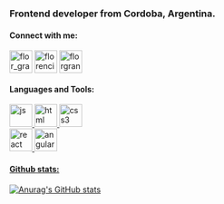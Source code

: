 
<h3>Frontend developer from Cordoba, Argentina.</h3>

<h4>Connect with me:</h4>
<p>
<a href="https://twitter.com/flor_granucci" target="blank"><img align="center" src="https://i.ibb.co/RPMzryS/twitter.png" alt="flor_granucci" height="40" width="40" /></a>
<a href="https://linkedin.com/in/florencia vanina granucci" target="blank"><img align="center" src="https://i.ibb.co/MSt5dKp/linkedin.png" alt="florencia vanina granucci" height="40" width="40" /></a>
<a href="https://instagram.com/florgranucci" target="blank"><img align="center" src="https://i.ibb.co/kh90PWM/instagram.png" alt="florgranucci" height="40" width="40" /></a>
</p>
<h4>Languages and Tools:</h4>

<p> 
 <a href="https://developer.mozilla.org/en-US/docs/Web/JavaScript" target="_blank"> <img src="https://i.ibb.co/WDh6ccH/iconfinder-code-programming-javascript-software-develop-command-language-652581.png" alt="js" width="40" height="40"/> </a> 
<a href="https://www.w3.org/html/" target="_blank"> <img src="https://i.ibb.co/Tg31DP9/iconfinder-code-programming-html-markup-develop-layout-language-652583.png" alt="html" width="40" height="40"/> </a> 
 <a href="https://www.w3schools.com/css/" target="_blank"> <img src="https://i.ibb.co/C2sHzYV/iconfinder-code-programming-css-style-develop-layout-language-652584.png" alt="css3" width="40" height="40"/></a> 
 <br>
 <a href="https://reactjs.org/" target="_blank"> <img src="https://i.ibb.co/gDdV2f5/iconfinder-react-1296845.png" alt="react" width="40" height="40"/> </a> 
 <a href="https://www.angular.io/" target="_blank"> <img src="https://i.ibb.co/545XjGY/iconfinder-angular-1296847.png" alt="angularjs" width="40" height="40"/>
 <br>
<h4>Github stats:</h4>
  
![Anurag's GitHub stats](https://github-readme-stats.vercel.app/api?username=florgranucci&theme=calm&show_icons=true)
